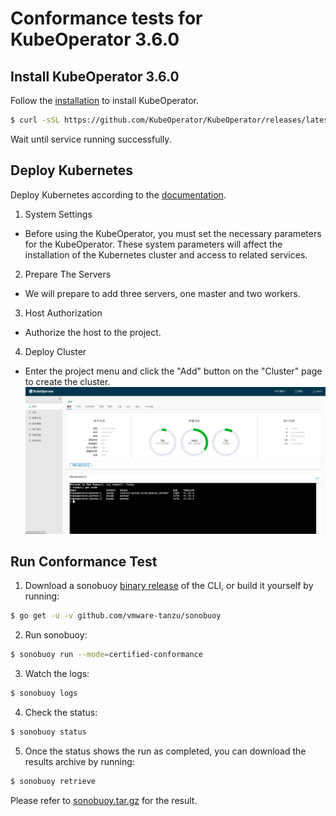 # Conformance tests for KubeOperator 3.6.0

## Install KubeOperator 3.6.0

Follow the [installation](https://kubeoperator.io/docs/installation/install/) to install KubeOperator.

```bash
$ curl -sSL https://github.com/KubeOperator/KubeOperator/releases/latest/download/quick_start.sh | sh
```

Wait until service running successfully.

## Deploy Kubernetes

Deploy Kubernetes according to the [documentation](https://kubeoperator.io/docs/quick_start/cluster_planning/manual/).

1. System Settings
- Before using the KubeOperator, you must set the necessary parameters for the KubeOperator. These system parameters will affect the installation of the Kubernetes cluster and access to related services.

2. Prepare The Servers
- We will prepare to add three servers, one master and two workers.

3. Host Authorization
- Authorize the host to the project.

4. Deploy Cluster
- Enter the project menu and click the "Add" button on the "Cluster" page to create the cluster.
![](cluster.png)

## Run Conformance Test

1. Download a sonobuoy [binary release](https://github.com/vmware-tanzu/sonobuoy/releases) of the CLI, or build it yourself by running:

```bash
$ go get -u -v github.com/vmware-tanzu/sonobuoy
```

2. Run sonobuoy:

```bash
$ sonobuoy run --mode=certified-conformance
```

3. Watch the logs:

```bash
$ sonobuoy logs
```

4. Check the status:

```bash
$ sonobuoy status
```

5. Once the status shows the run as completed, you can download the results archive by running:

```bash
$ sonobuoy retrieve
```

Please refer to [sonobuoy.tar.gz](sonobuoy.tar.gz) for the result.